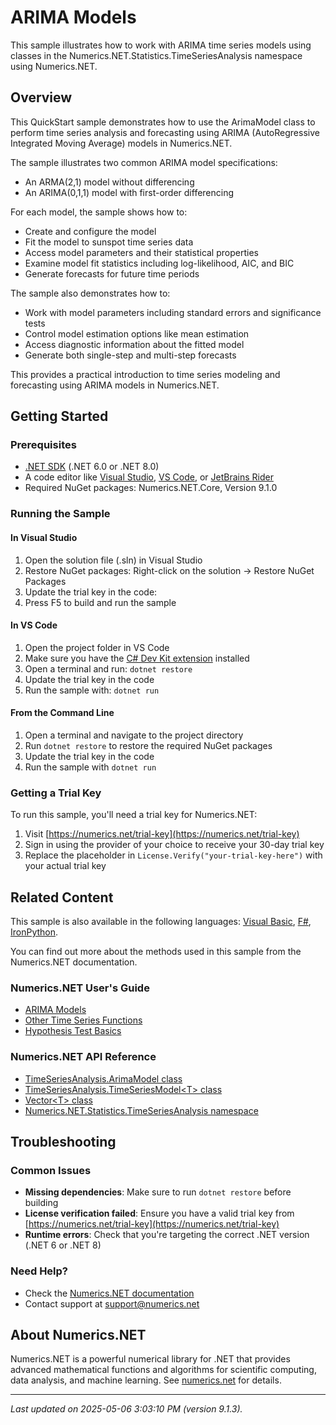 # ARIMA Models

This sample illustrates how to work with ARIMA time series models using classes in the Numerics.NET.Statistics.TimeSeriesAnalysis namespace using Numerics.NET.

## Overview

This QuickStart sample demonstrates how to use the ArimaModel class to perform time series analysis and 
forecasting using ARIMA (AutoRegressive Integrated Moving Average) models in Numerics.NET.

The sample illustrates two common ARIMA model specifications:
- An ARMA(2,1) model without differencing
- An ARIMA(0,1,1) model with first-order differencing

For each model, the sample shows how to:
- Create and configure the model
- Fit the model to sunspot time series data
- Access model parameters and their statistical properties
- Examine model fit statistics including log-likelihood, AIC, and BIC
- Generate forecasts for future time periods

The sample also demonstrates how to:
- Work with model parameters including standard errors and significance tests
- Control model estimation options like mean estimation
- Access diagnostic information about the fitted model
- Generate both single-step and multi-step forecasts

This provides a practical introduction to time series modeling and forecasting using ARIMA models in 
Numerics.NET.


## Getting Started

### Prerequisites

- [.NET SDK](https://dotnet.microsoft.com/download) (.NET 6.0 or .NET 8.0)
- A code editor like [Visual Studio](https://visualstudio.microsoft.com/), [VS Code](https://code.visualstudio.com/), or [JetBrains Rider](https://www.jetbrains.com/rider/)
- Required NuGet packages: Numerics.NET.Core, Version 9.1.0

### Running the Sample

#### In Visual Studio
1. Open the solution file (.sln) in Visual Studio
2. Restore NuGet packages: Right-click on the solution → Restore NuGet Packages
3. Update the trial key in the code:
4. Press F5 to build and run the sample

#### In VS Code

1. Open the project folder in VS Code
2. Make sure you have the [C# Dev Kit extension](https://marketplace.visualstudio.com/items?itemName=ms-dotnettools.csdevkit) installed
3. Open a terminal and run: `dotnet restore`
4. Update the trial key in the code 
5. Run the sample with: `dotnet run`

#### From the Command Line

1. Open a terminal and navigate to the project directory
2. Run `dotnet restore` to restore the required NuGet packages
3. Update the trial key in the code
4. Run the sample with `dotnet run`

### Getting a Trial Key

To run this sample, you'll need a trial key for Numerics.NET:

1. Visit [https://numerics.net/trial-key](https://numerics.net/trial-key)
2. Sign in using the provider of your choice to receive your 30-day trial key
3. Replace the placeholder in `License.Verify("your-trial-key-here")` with your actual trial key

## Related Content

This sample is also available in the following languages: 
[Visual Basic](https://github.com/NumericsDotNet/quickstart-visualbasic/tree/net462/statistics/time-series-analysis/arima-models), [F#](https://github.com/NumericsDotNet/quickstart-fsharp/tree/net462/statistics/time-series-analysis/arima-models), [IronPython](https://github.com/NumericsDotNet/quickstart-ironpython/tree/net462/statistics/time-series-analysis/arima-models).

You can find out more about the methods used in this sample from the Numerics.NET documentation.

### Numerics.NET User's Guide

- [ARIMA Models](https://numerics.net/documentation/latest/statistics/time-series-analysis/arima-models)
- [Other Time Series Functions](https://numerics.net/documentation/latest/statistics/time-series-analysis/other-time-series-functions)
- [Hypothesis Test Basics](https://numerics.net/documentation/latest/statistics/hypothesis-tests/hypothesis-test-basics)

### Numerics.NET API Reference

- [TimeSeriesAnalysis.ArimaModel class](https://numerics.net/documentation/latest/reference/numerics.net.statistics.timeseriesanalysis.arimamodel)
- [TimeSeriesAnalysis.TimeSeriesModel&lt;T&gt; class](https://numerics.net/documentation/latest/reference/numerics.net.statistics.timeseriesanalysis.timeseriesmodel-1)
- [Vector&lt;T&gt; class](https://numerics.net/documentation/latest/reference/numerics.net.vector-1)
- [Numerics.NET.Statistics.TimeSeriesAnalysis namespace](https://numerics.net/documentation/latest/reference/numerics.net.statistics.timeseriesanalysis)


## Troubleshooting

### Common Issues

- **Missing dependencies**: Make sure to run `dotnet restore` before building
- **License verification failed**: Ensure you have a valid trial key from [https://numerics.net/trial-key](https://numerics.net/trial-key)
- **Runtime errors**: Check that you're targeting the correct .NET version (.NET 6 or .NET 8)

### Need Help?

- Check the [Numerics.NET documentation](https://numerics.net/documentation/)
- Contact support at [support@numerics.net](mailto:support@numerics.net?subject=ArimaModels%20QuickStart%20Sample%20%28C%23%29)

## About Numerics.NET

Numerics.NET is a powerful numerical library for .NET that provides advanced mathematical 
functions and algorithms for scientific computing, data analysis, and machine learning.
See [numerics.net](https://numerics.net) for details.

---

_Last updated on 2025-05-06 3:03:10 PM (version 9.1.3)._
